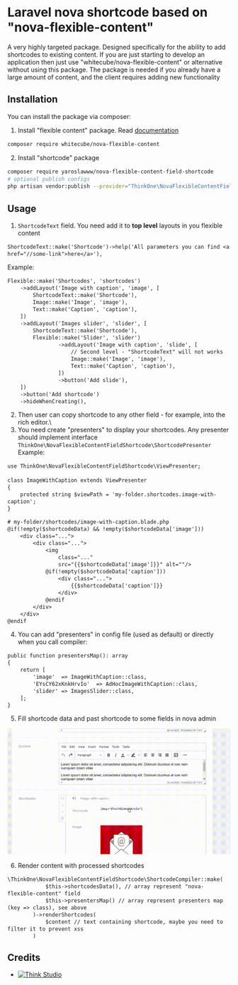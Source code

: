 # Laravel nova shortcode based on "nova-flexible-content"
A very highly targeted package. Designed specifically for the ability to add shortcodes to existing content. If you are just starting to develop an application then just use "whitecube/nova-flexible-content" or alternative without using this package. The package is needed if you already have a large amount of content, and the client requires adding new functionality

## Installation

You can install the package via composer:

1. Install "flexible content" package. Read [documentation](https://whitecube.github.io/nova-flexible-content/#/)

```bash
composer require whitecube/nova-flexible-content
```

2. Install "shortcode" package

```bash
composer require yaroslawww/nova-flexible-content-field-shortcode
# optional publish configs
php artisan vendor:publish --provider="ThinkOne\NovaFlexibleContentFieldShortcode\ServiceProvider" --tag="config"
```

## Usage

1. `ShortcodeText` field. You need add it to **top level** layouts in you flexible content

```
ShortcodeText::make('Shortcode')->help('All parameters you can find <a href="//some-link">here</a>'),
```

Example:

```injectablephp
Flexible::make('Shortcodes', 'shortcodes')
    ->addLayout('Image with caption', 'image', [
        ShortcodeText::make('Shortcode'),
        Image::make('Image', 'image'),
        Text::make('Caption', 'caption'),
    ])
    ->addLayout('Images slider', 'slider', [
        ShortcodeText::make('Shortcode'),
        Flexible::make('Slider', 'slider')
                ->addLayout('Image with caption', 'slide', [
                    // Second level - "ShortcodeText" will not works
                    Image::make('Image', 'image'),
                    Text::make('Caption', 'caption'),
                ])
                ->button('Add slide'),
    ])
    ->button('Add shortcode')
    ->hideWhenCreating(),
```

2. Then user can copy shortcode to any other field - for example, into the rich editor.\
3. You need create "presenters" to display your shortcodes. Any presenter should implement
   interface `ThinkOne\NovaFlexibleContentFieldShortcode\ShortcodePresenter` \
   Example:

```injectablephp
use ThinkOne\NovaFlexibleContentFieldShortcode\ViewPresenter;

class ImageWithCaption extends ViewPresenter
{
    protected string $viewPath = 'my-folder.shortcodes.image-with-caption';
}
```

```
# my-folder/shortcodes/image-with-caption.blade.php
@if(!empty($shortcodeData) && !empty($shortcodeData['image']))
    <div class="...">
        <div class="...">
            <img
                class="..."
                src="{{$shortcodeData['image']}}" alt=""/>
            @if(!empty($shortcodeData['caption']))
                <div class="...">
                    {{$shortcodeData['caption']}}
                </div>
            @endif
        </div>
    </div>
@endif
```

4. You can add "presenters" in config file (used as default) or directly when you call compiler:

```injectablephp
public function presentersMap(): array
{
    return [
        'image'  => ImageWithCaption::class,
        'EYsCY62xKnkHrvIo'  => AdHocImageWithCaption::class,
        'slider' => ImagesSlider::class,
    ];
}
```

5. Fill shortcode data and past shortcode to some fields in nova admin

![](doc/assets/shortcode_example.gif)

6. Render content with processed shortcodes

```injectablephp
\ThinkOne\NovaFlexibleContentFieldShortcode\ShortcodeCompiler::make(
            $this->shortcodesData(), // array represent "nova-flexible-content" field
            $this->presentersMap() // array represent presenters map (key => class), see above
        )->renderShortcodes(
            $content // text containing shortcode, maybe you need to filter it to prevent xss
        )
```

## Credits

- [![Think Studio](https://yaroslawww.github.io/images/sponsors/packages/logo-think-studio.png)](https://think.studio/)
